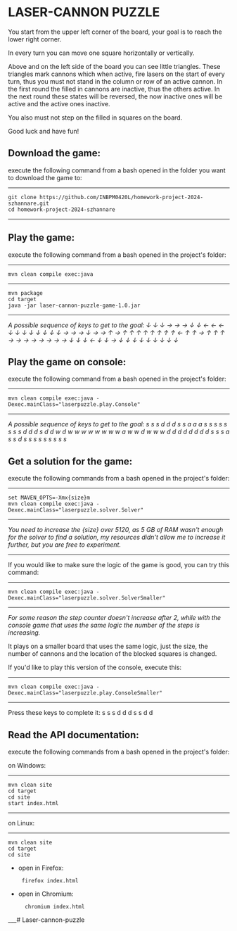 # LASER-CANNON PUZZLE

You start from the upper left corner of the board, your goal is to reach the lower right corner.

In every turn you can move one square horizontally or vertically.

Above and on the left side of the board you can see little triangles. These triangles mark cannons which when active, fire lasers on the start of every turn, thus you must not stand in the column or row of an active cannon.
In the first round the filled in cannons are inactive, thus the others active. In the next round these states will be reversed, the now inactive ones will be active and the active ones inactive.

You also must not step on the filled in squares on the board.

Good luck and have fun!

Download the game:
-
execute the following command from a bash opened in the folder you want to download the game to:
___
    git clone https://github.com/INBPM0420L/homework-project-2024-szhannare.git
    cd homework-project-2024-szhannare
___

Play the game:
- 
execute the following command from a bash opened in the project's folder:
___
    mvn clean compile exec:java  
___
    mvn package
    cd target
    java -jar laser-cannon-puzzle-game-1.0.jar
___
*A possible sequence of keys to get to the goal: ↓ ↓ ↓ → → → ↓ ↓ ← ← ← ↓ ↓ ↓ ↓ ↓ ↓ ↓ ↓ → → → ↓ → → ↑ → ↑ ↑ ↑ ↑ ↑ ↑ ↑ ↑ ← ↑ ↑ → ↑ ↑ ↑ → → → → → → → → ↓ ↓ ↓ ← ↓ ↓ → ↓ ↓ ↓ ↓ ↓ ↓ ↓ ↓ ↓*

Play the game on console:  
-
execute the following command from a bash opened in the project's folder:
___
    mvn clean compile exec:java -Dexec.mainClass="laserpuzzle.play.Console"
___
*A possible sequence of keys to get to the goal: s s s d d d s s a a a s s s s s s s s d d d s d d w d w w w w w w w w a w w d w w w d d d d d d d d s s s a s s d s s s s s s s s s*

Get a solution for the game:
-
execute the following commands from a bash opened in the project's folder:
___
    set MAVEN_OPTS=-Xmx{size}m
    mvn clean compile exec:java -Dexec.mainClass="laserpuzzle.solver.Solver"
___
*You need to increase the {size} over 5120, as 5 GB of RAM wasn't enough for the solver to find a solution, my resources didn't allow me to increase it further, but you are free to experiment.*
___
If you would like to make sure the logic of the game is good, you can try this command:  
___
    mvn clean compile exec:java -Dexec.mainClass="laserpuzzle.solver.SolverSmaller"
___
*For some reason the step counter doesn't increase after 2, while with the console game that uses the same logic the number of the steps is increasing.*  

It plays on a smaller board that uses the same logic, just the size, the number of cannons and the location of the blocked squares is changed.  

If you'd like to play this version of the console, execute this:
___
    mvn clean compile exec:java -Dexec.mainClass="laserpuzzle.play.ConsoleSmaller"
___
Press these keys to complete it: s s s d d d s s d d  

Read the API documentation:
-
execute the following commands from a bash opened in the project's folder:

on Windows:
___
    mvn clean site  
    cd target  
    cd site   
    start index.html  
___
on Linux:  
___
    mvn clean site  
    cd target  
    cd site  
-  open in Firefox:  

        firefox index.html  
- open in Chromium:  

        chromium index.html  
___# Laser-cannon-puzzle
